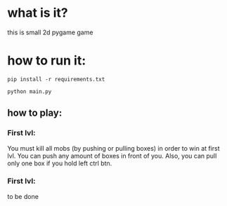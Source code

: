  # what is it?

 this is small 2d pygame game

 # how to run it:

```console
pip install -r requirements.txt

python main.py
```

## how to play:

### First lvl:

You must kill all mobs (by pushing or pulling boxes) in order to win at first lvl. You can push any amount of boxes in front of you. Also, you can pull only one box if you hold left ctrl btn.

### First lvl:

to be done